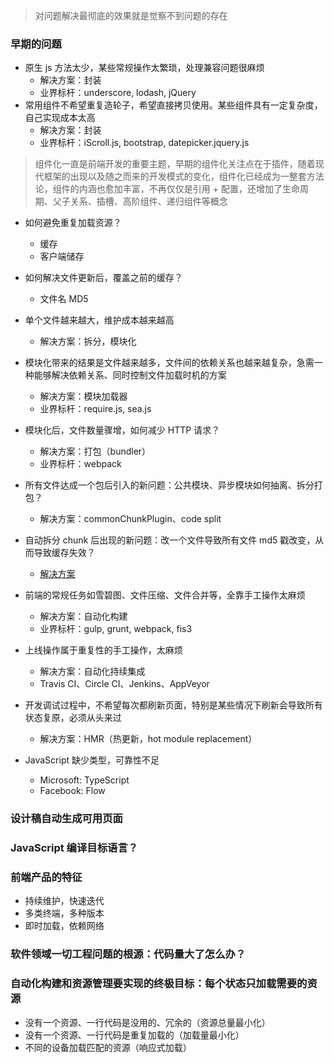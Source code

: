 > 对问题解决最彻底的效果就是觉察不到问题的存在

### 早期的问题

- 原生 js 方法太少，某些常规操作太繁琐，处理兼容问题很麻烦
  + 解决方案：封装
  + 业界标杆：underscore, lodash, jQuery
- 常用组件不希望重复造轮子，希望直接拷贝使用。某些组件具有一定复杂度，自己实现成本太高
  + 解决方案：封装
  + 业界标杆：iScroll.js, bootstrap, datepicker.jquery.js


> 组件化一直是前端开发的重要主题，早期的组件化关注点在于插件，随着现代框架的出现以及随之而来的开发模式的变化，组件化已经成为一整套方法论，组件的内涵也愈加丰富，不再仅仅是引用 + 配置，还增加了生命周期、父子关系、插槽、高阶组件、递归组件等概念

- 如何避免重复加载资源？
  + 缓存
  + 客户端储存

- 如何解决文件更新后，覆盖之前的缓存？
  + 文件名 MD5

- 单个文件越来越大，维护成本越来越高
  + 解决方案：拆分，模块化

- 模块化带来的结果是文件越来越多，文件间的依赖关系也越来越复杂，急需一种能够解决依赖关系、同时控制文件加载时机的方案
  + 解决方案：模块加载器
  + 业界标杆：require.js, sea.js

- 模块化后，文件数量骤增，如何减少 HTTP 请求？
  + 解决方案：打包（bundler）
  + 业界标杆：webpack

- 所有文件达成一个包后引入的新问题：公共模块、异步模块如何抽离、拆分打包？
  + 解决方案：commonChunkPlugin、code split

- 自动拆分 chunk 后出现的新问题：改一个文件导致所有文件 md5 戳改变，从而导致缓存失效？
  + [解决方案](https://zhuanlan.zhihu.com/p/32361759?group_id=929010116083572736)

- 前端的常规任务如雪碧图、文件压缩、文件合并等，全靠手工操作太麻烦
  + 解决方案：自动化构建
  + 业界标杆：gulp, grunt, webpack, fis3

- 上线操作属于重复性的手工操作，太麻烦
  + 解决方案：自动化持续集成
  + Travis CI、Circle CI、Jenkins、AppVeyor

- 开发调试过程中，不希望每次都刷新页面，特别是某些情况下刷新会导致所有状态复原，必须从头来过
  + 解决方案：HMR（热更新，hot module replacement）

- JavaScript 缺少类型，可靠性不足
  + Microsoft: TypeScript
  + Facebook: Flow


### 设计稿自动生成可用页面


### JavaScript 编译目标语言？


### 前端产品的特征

- 持续维护，快速迭代
- 多类终端，多种版本
- 即时加载，依赖网络


### 软件领域一切工程问题的根源：代码量大了怎么办？


### 自动化构建和资源管理要实现的终极目标：每个状态只加载需要的资源

- 没有一个资源、一行代码是没用的、冗余的（资源总量最小化）
- 没有一个资源、一行代码是重复加载的（加载量最小化）
- 不同的设备加载匹配的资源（响应式加载）